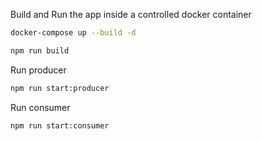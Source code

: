 
Build and Run the app inside a controlled docker container
```bash
docker-compose up --build -d

npm run build
```

Run producer
```bash
npm run start:producer
```

Run consumer
```bash
npm run start:consumer
```
